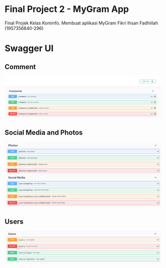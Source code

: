 # Final Project 2 - MyGram App

Final Projek Kelas Kominfo. Membuat aplikasi MyGram
Fikri Ihsan Fadhiilah (1957356840-296)

# Swagger UI

## Comment

![](assets/comment.png)

## Social Media and Photos

![](assets/photos_and_social_media.png)

## Users

![](assets/users.png)
